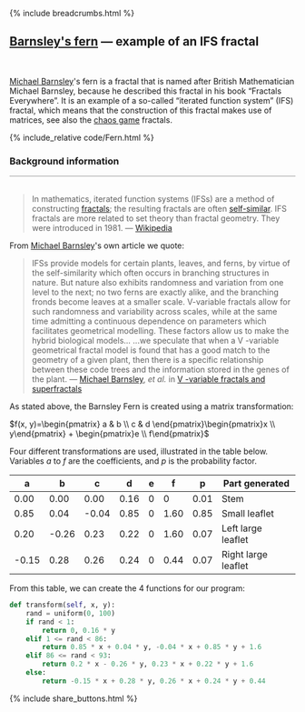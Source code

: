 {% include breadcrumbs.html %}

## [Barnsley&apos;s fern](https://rosettacode.org/wiki/Barnsley_fern) &mdash; example of an IFS fractal
<div class="header_line"><br/></div>

[Michael Barnsley](https://en.wikipedia.org/wiki/Michael_Barnsley)&apos;s fern 
is a fractal that is named after British Mathematician Michael Barnsley, 
because he described this fractal in his book “Fractals Everywhere”. 
It is an example of a so-called “iterated function system” (IFS) fractal, which means
that the construction of this fractal makes use of matrices, see also the
[chaos game](https://www.hendrikse.name/science/mathematics/chaos_game.html) fractals.

{% include_relative code/Fern.html %}

<p style="clear: both;"></p>

### Background information
<div style="border-top: 1px solid #999999"><br/></div>

<blockquote>
In mathematics, iterated function systems (IFSs) are a method of constructing 
<a href="https://en.wikipedia.org/wiki/Fractal">fractals</a>; 
the resulting fractals are often <a href="https://en.wikipedia.org/wiki/Self-similar">self-similar</a>. 
IFS fractals are more related to set theory 
than fractal geometry. They were introduced in 1981. &mdash;
<a href="https://en.wikipedia.org/wiki/Iterated_function_system">Wikipedia</a>
</blockquote>

<p style="clear: both;"></p>

From [Michael Barnsley](https://en.wikipedia.org/wiki/Michael_Barnsley)&apos;s own article we quote:

<p style="clear: both;"></p>

<blockquote>
IFSs provide models for certain plants, leaves, and ferns, by virtue of the self-similarity which often occurs 
in branching structures in nature. But nature also exhibits randomness and variation from one level to the next; 
no two ferns are exactly alike, and the branching fronds become leaves at a smaller scale. 
V-variable fractals allow for such randomness and variability across scales, while at the same time 
admitting a continuous dependence on parameters which facilitates geometrical modelling. 
These factors allow us to make the hybrid biological models... ...we speculate that when a V -variable 
geometrical fractal model is found that has a good match to the geometry of a given plant, 
then there is a specific relationship between these code trees and the information 
stored in the genes of the plant. &mdash; 
<a href="https://en.wikipedia.org/wiki/Michael_Barnsley">Michael Barnsley</a>, <i>et al.</i> in
<a href="https://maths-people.anu.edu.au/~barnsley/pdfs/V-var_super_fractals.pdf">V -variable fractals and superfractals</a>
</blockquote>

<p style="clear: both;"></p>

As stated above, the Barnsley Fern is created using a matrix transformation:

$f(x, y)=\begin{pmatrix} a & b \\ c & d \end{pmatrix}\begin{pmatrix}x \\ y\end{pmatrix} + \begin{pmatrix}e \\ f\end{pmatrix}$

Four different transformations are used, illustrated in the table below. 
Variables $a$ to $f$ are the coefficients, 
and $p$ is the probability factor.

| a     | b     | c     |   d  |  e   | f    | p    | Part generated       | 
|-------|-------|-------|------|------|------|------|----------------------|
|  0.00 | 0.00  | 0.00  | 0.16 |  0   | 0    | 0.01 | Stem                 |
| 0.85  | 0.04  | -0.04 | 0.85 |   0  | 1.60 | 0.85 | Small leaflet        |
| 0.20  | -0.26 | 0.23  | 0.22 |  0   | 1.60 | 0.07 | Left large leaflet   | 
| -0.15 | 0.28  | 0.26  | 0.24 |  0   | 0.44 | 0.07 | Right large leaflet  |


From this table, we can create the 4 functions for our program:

```python
def transform(self, x, y):
    rand = uniform(0, 100)
    if rand < 1:
        return 0, 0.16 * y
    elif 1 <= rand < 86:
        return 0.85 * x + 0.04 * y, -0.04 * x + 0.85 * y + 1.6
    elif 86 <= rand < 93:
        return 0.2 * x - 0.26 * y, 0.23 * x + 0.22 * y + 1.6
    else:
        return -0.15 * x + 0.28 * y, 0.26 * x + 0.24 * y + 0.44
```

<p style="clear: both;"></p>

{% include share_buttons.html %}
